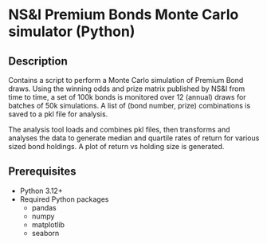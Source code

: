 # NS&I Premium Bonds Monte Carlo simulator (Python)

## Description

Contains a script to perform a Monte Carlo simulation of Premium Bond draws. Using the winning odds and prize matrix published by NS&I from time to time, a set of 100k bonds is monitored over 12 (annual) draws for batches of 50k simulations.
A list of (bond number, prize) combinations is saved to a pkl file for analysis.

The analysis tool loads and combines pkl files, then transforms and analyses the data to generate median and quartile rates of return for various sized bond holdings. A plot of return vs holding size is generated.

## Prerequisites

- Python 3.12+
- Required Python packages
	- pandas
	- numpy
	- matplotlib
	- seaborn
